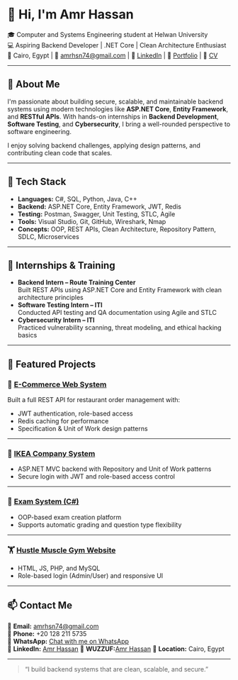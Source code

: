# 👋 Hi, I'm Amr Hassan

🎓 Computer and Systems Engineering student at Helwan University  
💻 Aspiring Backend Developer | .NET Core | Clean Architecture Enthusiast  
📍 Cairo, Egypt | 📧 amrhsn74@gmail.com | 🔗 [LinkedIn](https://www.linkedin.com/in/amr-hassan-b02653231) | 🔗 [Portfolio](https://amrhsn74.github.io/) | 🔗 [CV](https://drive.google.com/file/d/1kG2pzVWDvuOYbs0EvJAcyVuGKLt5Kjv0/view?usp=sharing)

---

## 🚀 About Me

I'm passionate about building secure, scalable, and maintainable backend systems using modern technologies like **ASP.NET Core**, **Entity Framework**, and **RESTful APIs**. With hands-on internships in **Backend Development**, **Software Testing**, and **Cybersecurity**, I bring a well-rounded perspective to software engineering.

I enjoy solving backend challenges, applying design patterns, and contributing clean code that scales.

---

## 🔨 Tech Stack

- **Languages:** C#, SQL, Python, Java, C++
- **Backend:** ASP.NET Core, Entity Framework, JWT, Redis
- **Testing:** Postman, Swagger, Unit Testing, STLC, Agile
- **Tools:** Visual Studio, Git, GitHub, Wireshark, Nmap
- **Concepts:** OOP, REST APIs, Clean Architecture, Repository Pattern, SDLC, Microservices

---

## 💼 Internships & Training

- **Backend Intern – Route Training Center**  
  Built REST APIs using ASP.NET Core and Entity Framework with clean architecture principles  
- **Software Testing Intern – ITI**  
  Conducted API testing and QA documentation using Agile and STLC  
- **Cybersecurity Intern – ITI**  
  Practiced vulnerability scanning, threat modeling, and ethical hacking basics

---

## 📁 Featured Projects

### 🛒 [E-Commerce Web System](https://github.com/amrhsn74/E-Commerce.Web)  
Built a full REST API for restaurant order management with:
- JWT authentication, role-based access
- Redis caching for performance
- Specification & Unit of Work design patterns

---

### 🏢 [IKEA Company System](https://github.com/amrhsn74/IKEASolution)  
- ASP.NET MVC backend with Repository and Unit of Work patterns  
- Secure login with JWT and role-based access control

---

### 📝 [Exam System (C#)](https://github.com/amrhsn74/Exam)  
- OOP-based exam creation platform  
- Supports automatic grading and question type flexibility

---

### 🏋️ [Hustle Muscle Gym Website](https://github.com/amrhsn74/HMS)
- HTML, JS, PHP, and MySQL  
- Role-based login (Admin/User) and responsive UI

---

## 📫 Contact Me

📧 **Email:** amrhsn74@gmail.com  
📱 **Phone:** +20 128 211 5735  
💬 **WhatsApp:** [Chat with me on WhatsApp](https://wa.me/201282115735)  
🔗 **LinkedIn:** [Amr Hassan](https://www.linkedin.com/in/amr-hassan-b02653231)
🔗 **WUZZUF:**[Amr Hassan](https://wuzzuf.net/me/amr-hassan-ca1400c134)
📌 **Location:** Cairo, Egypt

---

> “I build backend systems that are clean, scalable, and secure.”
